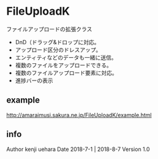 # FileUploadK
ファイルアップロードの拡張クラス

- DnD（ドラッグ&ドロップに対応。
- アップロード区分のドレスアップ。
- エンティティなどのデータも一緒に送信。
- 複数のファイルをアップロードできる。
- 複数のファイルアップロード要素に対応。
- 進捗バーの表示


## example
http://amaraimusi.sakura.ne.jp/FileUploadK/example.html

## info
Author kenji uehara
Date 2018-7-1 | 2018-8-7
Version 1.0

